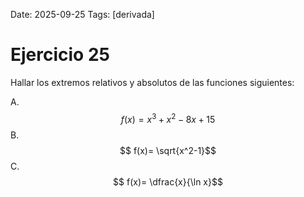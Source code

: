Date: 2025-09-25
Tags: [derivada]

# Ejercicio 25

 
Hallar los extremos relativos y absolutos de las funciones siguientes:

A.   $$ f(x)= x^3+x^2-8x+15$$ 
B.   $$ f(x)=  \sqrt{x^2-1}$$ 
C.   $$ f(x)=  \dfrac{x}{\ln x}$$ 
